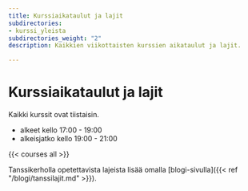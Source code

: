 ```yaml
---
title: Kurssiaikataulut ja lajit
subdirectories:
- kurssi_yleista
subdirectories_weight: "2"
description: Kaikkien viikottaisten kurssien aikataulut ja lajit.

---
```

# Kurssiaikataulut ja lajit

Kaikki kurssit ovat tiistaisin.

<!-- {{< courseMeta all >}} -->

  - alkeet kello 17:00 - 19:00
  - alkeisjatko kello 19:00 - 21:00

{{< courses all >}}

Tanssikerholla opetettavista lajeista lisää omalla [blogi-sivulla]({{< ref "/blogi/tanssilajit.md" >}}).
